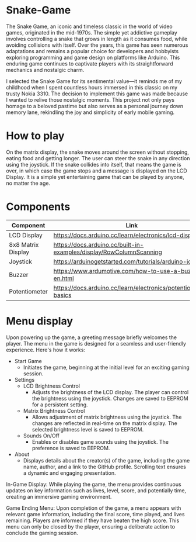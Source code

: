 # Snake-Game

The Snake Game, an iconic and timeless classic in the world of video games, originated in the mid-1970s. The simple yet addictive gameplay involves controlling a snake that grows in length as it consumes food, while avoiding collisions with itself. Over the years, this game has seen numerous adaptations and remains a popular choice for developers and hobbyists exploring programming and game design on platforms like Arduino. This enduring game continues to captivate players with its straightforward mechanics and nostalgic charm.

I selected the Snake Game for its sentimental value—it reminds me of my childhood when I spent countless hours immersed in this classic on my trusty Nokia 3310. The decision to implement this game was made because I wanted to relive those nostalgic moments. This project not only pays homage to a beloved pastime but also serves as a personal journey down memory lane, rekindling the joy and simplicity of early mobile gaming.

# How to play

On the matrix display, the snake moves around the screen without stopping, eating food and getting longer. The user can steer the snake in any direction using the joystick. If the snake collides into itself, that means the game is over, in which case the game stops and a message is displayed on the LCD Display. It is a simple yet entertaining game that can be played by anyone, no matter the age. 

# Components
| Component  | Link |
| ------------- | ------------- |
| LCD Display  | https://docs.arduino.cc/learn/electronics/lcd-displays|
| 8x8 Matrix Display  | https://docs.arduino.cc/built-in-examples/display/RowColumnScanning  |
| Joystick  | https://arduinogetstarted.com/tutorials/arduino-joystick  |
| Buzzer  | https://www.ardumotive.com/how-to-use-a-buzzer-en.html  |
| Potentiometer  | https://docs.arduino.cc/learn/electronics/potentiometer-basics  |

# Menu display

Upon powering up the game, a greeting message briefly welcomes the player.
The menu in the game is designed for a seamless and user-friendly experience. Here's how it works:

* Start Game
  * Initiates the game, beginning at the initial level for an exciting gaming session.
* Settings
  * LCD Brightness Control
    * Adjusts the brightness of the LCD display. The player can control the brightness using the joystick. Changes are saved to EEPROM for a persistent setting.
  * Matrix Brightness Control
    * Allows adjustment of matrix brightness using the joystick. The changes are reflected in real-time on the matrix display. The selected brightness level is saved to EEPROM.
  * Sounds On/Off
    * Enables or disables game sounds using the joystick. The preference is saved to EEPROM.
* About
  * Displays details about the creator(s) of the game, including the game name, author, and a link to the GitHub profile. Scrolling text ensures a dynamic and engaging presentation.

In-Game Display:
        While playing the game, the menu provides continuous updates on key information such as lives, level, score, and potentially time, creating an immersive gaming environment.

Game Ending Menu:
        Upon completion of the game, a menu appears with relevant game information, including the final score, time played, and lives remaining. Players are informed if they have beaten the high score. This menu can only be closed by the player, ensuring a deliberate action to conclude the gaming session.

